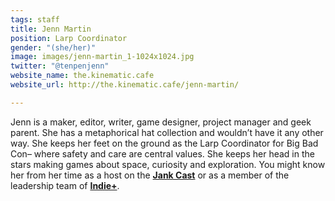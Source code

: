 ```yaml
---
tags: staff
title: Jenn Martin
position: Larp Coordinator
gender: "(she/her)"
image: images/jenn-martin_1-1024x1024.jpg
twitter: "@tenpenjenn"
website_name: the.kinematic.cafe
website_url: http://the.kinematic.cafe/jenn-martin/

---
```

Jenn is a maker, editor, writer, game designer, project manager and geek parent. She has a metaphorical hat collection and wouldn’t have it any other way. She keeps her feet on the ground as the Larp Coordinator for Big Bad Con– where safety and care are central values. She keeps her head in the stars making games about space, curiosity and exploration. You might know her from her time as a host on the [**Jank Cast**](http://jankcast.com/) or as a member of the leadership team of [**Indie+**](http://www.indieplus.org/).